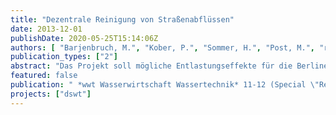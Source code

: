 ```yaml
---
title: "Dezentrale Reinigung von Straßenabflüssen"
date: 2013-12-01
publishDate: 2020-05-25T15:14:06Z
authors: [ "Barjenbruch, M.", "Kober, P.", "Sommer, H.", "Post, M.", "rouault", "Heinzmann, B.", "Weiß, B." ]
publication_types: ["2"]
abstract: "Das Projekt soll mögliche Entlastungseffekte für die Berliner Gewässer durch Einsatz geeigneter Maßnahmen zur Reinigung von Straßenabläufen aufzeigen."
featured: false
publication: " *wwt Wasserwirtschaft Wassertechnik* 11-12 (Special \"Regenwasser\"): 8-12"
projects: ["dswt"]
---
```


